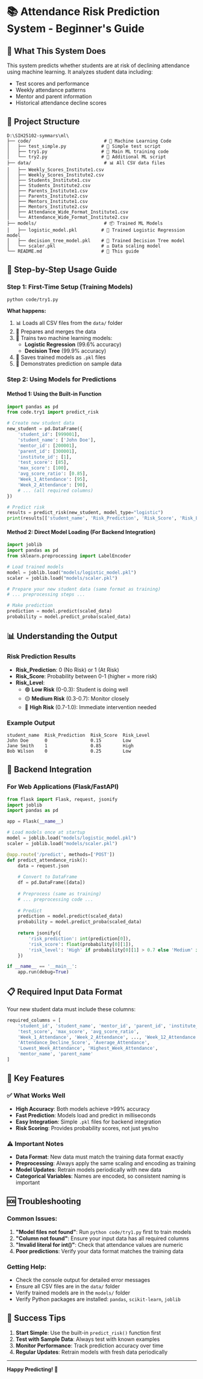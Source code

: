# 📚 Attendance Risk Prediction System - Beginner's Guide

## 🎯 What This System Does
This system predicts whether students are at risk of declining attendance using machine learning. It analyzes student data including:
- Test scores and performance
- Weekly attendance patterns
- Mentor and parent information
- Historical attendance decline scores

## 📁 Project Structure
```
D:\SIH25102-symmars\ml\
├── code/                           # 🤖 Machine Learning Code
│   ├── test_simple.py             # 🧪 Simple test script
│   ├── try1.py                    # 🎯 Main ML training code
│   └── try2.py                    # 🔧 Additional ML script
├── data/                           # 📊 All CSV data files
│   ├── Weekly_Scores_Institute1.csv
│   ├── Weekly_Scores_Institute2.csv
│   ├── Students_Institute1.csv
│   ├── Students_Institute2.csv
│   ├── Parents_Institute1.csv
│   ├── Parents_Institute2.csv
│   ├── Mentors_Institute1.csv
│   ├── Mentors_Institute2.csv
│   ├── Attendance_Wide_Format_Institute1.csv
│   └── Attendance_Wide_Format_Institute2.csv
├── models/                         # 📦 Trained ML Models
│   ├── logistic_model.pkl         # 🎯 Trained Logistic Regression model
│   ├── decision_tree_model.pkl    # 🌳 Trained Decision Tree model
│   └── scaler.pkl                 # ⚖️ Data scaling model
└── README.md                      # 📖 This guide
```

## 🚀 Step-by-Step Usage Guide

### Step 1: First-Time Setup (Training Models)
```bash
python code/try1.py
```

**What happens:**
1. 📊 Loads all CSV files from the `data/` folder
2. 🔧 Prepares and merges the data
3. 🤖 Trains two machine learning models:
   - **Logistic Regression** (99.6% accuracy)
   - **Decision Tree** (99.9% accuracy)
4. 💾 Saves trained models as `.pkl` files
5. 🎯 Demonstrates prediction on sample data

### Step 2: Using Models for Predictions

#### Method 1: Using the Built-in Function
```python
import pandas as pd
from code.try1 import predict_risk

# Create new student data
new_student = pd.DataFrame({
    'student_id': [999001],
    'student_name': ['John Doe'],
    'mentor_id': [200001],
    'parent_id': [300001],
    'institute_id': [1],
    'test_score': [85],
    'max_score': [100],
    'avg_score_ratio': [0.85],
    'Week_1_Attendance': [95],
    'Week_2_Attendance': [90],
    # ... (all required columns)
})

# Predict risk
results = predict_risk(new_student, model_type="logistic")
print(results[['student_name', 'Risk_Prediction', 'Risk_Score', 'Risk_Level']])
```

#### Method 2: Direct Model Loading (For Backend Integration)
```python
import joblib
import pandas as pd
from sklearn.preprocessing import LabelEncoder

# Load trained models
model = joblib.load("models/logistic_model.pkl")
scaler = joblib.load("models/scaler.pkl")

# Prepare your new student data (same format as training)
# ... preprocessing steps ...

# Make prediction
prediction = model.predict(scaled_data)
probability = model.predict_proba(scaled_data)
```

## 📊 Understanding the Output

### Risk Prediction Results
- **Risk_Prediction**: 0 (No Risk) or 1 (At Risk)
- **Risk_Score**: Probability between 0-1 (higher = more risk)
- **Risk_Level**: 
  - 🟢 **Low Risk** (0-0.3): Student is doing well
  - 🟡 **Medium Risk** (0.3-0.7): Monitor closely
  - 🔴 **High Risk** (0.7-1.0): Immediate intervention needed

### Example Output
```
student_name  Risk_Prediction  Risk_Score  Risk_Level
John Doe      0                0.15        Low
Jane Smith    1                0.85        High
Bob Wilson    0                0.25        Low
```

## 🔧 Backend Integration

### For Web Applications (Flask/FastAPI)
```python
from flask import Flask, request, jsonify
import joblib
import pandas as pd

app = Flask(__name__)

# Load models once at startup
model = joblib.load("models/logistic_model.pkl")
scaler = joblib.load("models/scaler.pkl")

@app.route('/predict', methods=['POST'])
def predict_attendance_risk():
    data = request.json
    
    # Convert to DataFrame
    df = pd.DataFrame([data])
    
    # Preprocess (same as training)
    # ... preprocessing code ...
    
    # Predict
    prediction = model.predict(scaled_data)
    probability = model.predict_proba(scaled_data)
    
    return jsonify({
        'risk_prediction': int(prediction[0]),
        'risk_score': float(probability[0][1]),
        'risk_level': 'High' if probability[0][1] > 0.7 else 'Medium' if probability[0][1] > 0.3 else 'Low'
    })

if __name__ == '__main__':
    app.run(debug=True)
```

## 📋 Required Input Data Format

Your new student data must include these columns:
```python
required_columns = [
    'student_id', 'student_name', 'mentor_id', 'parent_id', 'institute_id',
    'test_score', 'max_score', 'avg_score_ratio',
    'Week_1_Attendance', 'Week_2_Attendance', ..., 'Week_12_Attendance',
    'Attendance_Decline_Score', 'Average_Attendance',
    'Lowest_Week_Attendance', 'Highest_Week_Attendance',
    'mentor_name', 'parent_name'
]
```

## 🎯 Key Features

### ✅ What Works Well
- **High Accuracy**: Both models achieve >99% accuracy
- **Fast Prediction**: Models load and predict in milliseconds
- **Easy Integration**: Simple `.pkl` files for backend integration
- **Risk Scoring**: Provides probability scores, not just yes/no

### ⚠️ Important Notes
- **Data Format**: New data must match the training data format exactly
- **Preprocessing**: Always apply the same scaling and encoding as training
- **Model Updates**: Retrain models periodically with new data
- **Categorical Variables**: Names are encoded, so consistent naming is important

## 🆘 Troubleshooting

### Common Issues:
1. **"Model files not found"**: Run `python code/try1.py` first to train models
2. **"Column not found"**: Ensure your input data has all required columns
3. **"Invalid literal for int()"**: Check that attendance values are numeric
4. **Poor predictions**: Verify your data format matches the training data

### Getting Help:
- Check the console output for detailed error messages
- Ensure all CSV files are in the `data/` folder
- Verify trained models are in the `models/` folder
- Verify Python packages are installed: `pandas`, `scikit-learn`, `joblib`

## 🎉 Success Tips
1. **Start Simple**: Use the built-in `predict_risk()` function first
2. **Test with Sample Data**: Always test with known examples
3. **Monitor Performance**: Track prediction accuracy over time
4. **Regular Updates**: Retrain models with fresh data periodically

---

**Happy Predicting! 🚀**
